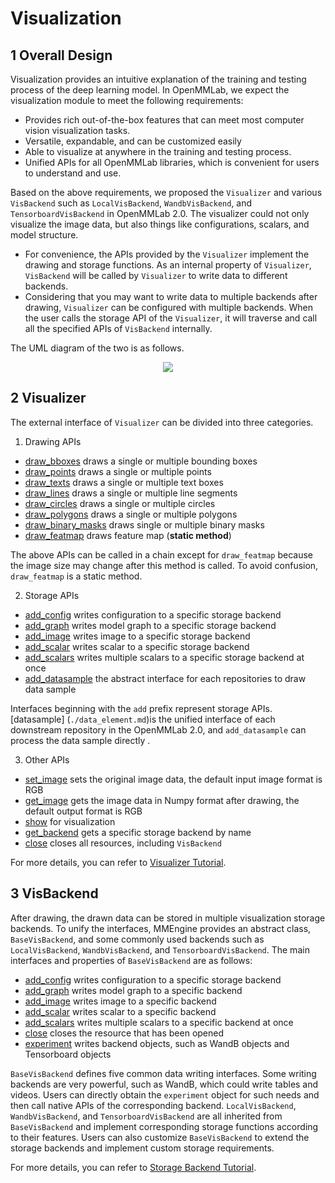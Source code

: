 # Visualization

## 1 Overall Design

Visualization provides an intuitive explanation of the training and testing process of the deep learning model. In OpenMMLab, we expect the visualization module to meet the following requirements:

- Provides rich out-of-the-box features that can meet most computer vision visualization tasks.
- Versatile, expandable, and can be customized easily
- Able to visualize at anywhere in the training and testing process.
- Unified APIs for all OpenMMLab libraries, which is convenient for users to understand and use.

Based on the above requirements, we proposed the `Visualizer` and various `VisBackend` such as `LocalVisBackend`, `WandbVisBackend`, and `TensorboardVisBackend` in OpenMMLab 2.0. The visualizer could not only visualize the image data, but also things like configurations, scalars, and model structure.

- For convenience, the APIs provided by the `Visualizer` implement the drawing and storage functions.  As an internal property of `Visualizer`, `VisBackend` will be called by `Visualizer` to write data to different backends.
- Considering that you may want to write data to multiple backends after drawing, `Visualizer` can be configured with multiple backends. When the user calls the storage API of the `Visualizer`, it will traverse and call all the specified APIs of `VisBackend` internally.

The UML diagram of the two is as follows.

<div align="center">
 <img src="https://user-images.githubusercontent.com/17425982/163327736-f7cb3b16-ef07-46bc-982a-3cc7495e6c82.png" >
</div>

## 2 Visualizer

The external interface of `Visualizer` can be divided into three categories.

1. Drawing APIs

- [draw_bboxes](mmengine.visualization.Visualizer.draw_bboxes) draws a single or multiple bounding boxes
- [draw_points](mmengine.visualization.Visualizer.draw_points) draws a single or multiple points
- [draw_texts](mmengine.visualization.Visualizer.draw_texts) draws a single or multiple text boxes
- [draw_lines](mmengine.visualization.Visualizer.draw_lines) draws a single or multiple line segments
- [draw_circles](mmengine.visualization.Visualizer.draw_circles) draws a single or multiple circles
- [draw_polygons](mmengine.visualization.Visualizer.draw_polygons) draws a single or multiple polygons
- [draw_binary_masks](mmengine.visualization.Visualizer.draw_binary_masks) draws single or multiple binary masks
- [draw_featmap](mmengine.visualization.Visualizer.draw_featmap) draws feature map (**static method**)

The above APIs can be called in a chain except for `draw_featmap` because the image size may change after this method is called. To avoid confusion, `draw_featmap` is a static method.

2. Storage APIs

- [add_config](mmengine.visualization.Visualizer.add_config) writes configuration to a specific storage backend
- [add_graph](mmengine.visualization.Visualizer.add_graph) writes model graph to a specific storage backend
- [add_image](mmengine.visualization.Visualizer.add_image) writes image to a specific storage backend
- [add_scalar](mmengine.visualization.Visualizer.add_scalar) writes scalar to a specific storage backend
- [add_scalars](mmengine.visualization.Visualizer.add_scalars) writes multiple scalars to a specific storage backend at once
- [add_datasample](mmengine.visualization.Visualizer.add_datasample) the abstract interface for each repositories to draw data sample

Interfaces beginning with the `add` prefix represent storage APIs. \[datasample\] (`./data_element.md`)is the unified interface of each downstream repository in the OpenMMLab 2.0, and `add_datasample` can process the data sample directly .

3. Other APIs

- [set_image](mmengine.visualization.Visualizer.set_image) sets the original image data, the default input image format is RGB
- [get_image](mmengine.visualization.Visualizer.get_image) gets the image data in Numpy format after drawing, the default output format is RGB
- [show](mmengine.visualization.Visualizer.show) for visualization
- [get_backend](mmengine.visualization.Visualizer.get_backend) gets a specific storage backend by name
- [close](mmengine.visualization.Visualizer.close) closes all resources, including `VisBackend`

For more details, you can refer to [Visualizer Tutorial](../advanced_tutorials/visualization.md).

## 3 VisBackend

After drawing, the drawn data can be stored in multiple visualization storage backends. To unify the interfaces, MMEngine provides an abstract class, `BaseVisBackend`, and some commonly used backends such as `LocalVisBackend`, `WandbVisBackend`, and `TensorboardVisBackend`.
The main interfaces and properties of `BaseVisBackend` are as follows:

- [add_config](mmengine.visualization.BaseVisBackend.add_config) writes configuration to a specific storage backend
- [add_graph](mmengine.visualization.BaseVisBackend.add_graph) writes model graph to a specific backend
- [add_image](mmengine.visualization.BaseVisBackend.add_image) writes image to a specific backend
- [add_scalar](mmengine.visualization.BaseVisBackend.add_scalar) writes scalar to a specific backend
- [add_scalars](mmengine.visualization.BaseVisBackend.add_scalars) writes multiple scalars to a specific backend at once
- [close](mmengine.visualization.BaseVisBackend.close) closes the resource that has been opened
- [experiment](mmengine.visualization.BaseVisBackend.experiment) writes backend objects, such as WandB objects and Tensorboard objects

`BaseVisBackend` defines five common data writing interfaces. Some writing backends are very powerful, such as WandB, which could write tables and videos. Users can directly obtain the `experiment` object for such needs and then call native APIs of the corresponding backend. `LocalVisBackend`, `WandbVisBackend`, and `TensorboardVisBackend` are all inherited from `BaseVisBackend` and implement corresponding storage functions according to their features. Users can also customize `BaseVisBackend` to extend the storage backends and implement custom storage requirements.

For more details, you can refer to [Storage Backend Tutorial](../advanced_tutorials//visualization.md).
